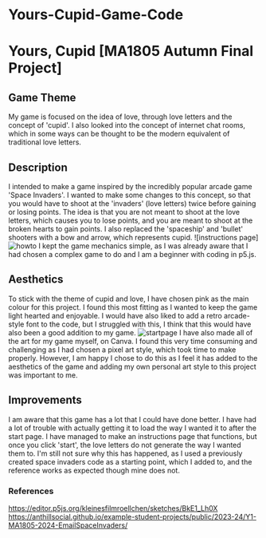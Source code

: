 # Yours-Cupid-Game-Code
# Yours, Cupid [MA1805 Autumn Final Project] 
## Game Theme 
My game is focused on the idea of love, through love letters and the concept of 'cupid'. I also looked into the concept of internet chat rooms, which in some ways can be thought to be the modern equivalent of traditional love letters.
## Description 
I intended to make a game inspired by the incredibly popular arcade game 'Space Invaders'. I wanted to make some changes to this concept, so that you would have to shoot at the 'invaders' (love letters) twice before gaining or losing points. The idea is that you are not meant to shoot at the love letters, which causes you to lose points, and you are meant to shoot at the broken hearts to gain points. I also replaced the 'spaceship' and 'bullet' shooters with a bow and arrow, which represents cupid. 
![instructions page]![howto](https://github.com/user-attachments/assets/8f9917a1-f8a6-4790-81ad-09df868bc936)
I kept the game mechanics simple, as I was already aware that I had chosen a complex game to do and I am a beginner with coding in p5.js. 
## Aesthetics
To stick with the theme of cupid and love, I have chosen pink as the main colour for this project. I found this most fitting as I wanted to keep the game light hearted and enjoyable.
I would have also liked to add a retro arcade-style font to the code, but I struggled with this, I think that this would have also been a good addition to my game. 
![startpage](https://github.com/user-attachments/assets/13085d2a-5eab-4936-9291-9a74b5eca6b1)
I have also made all of the art for my game myself, on Canva. I found this very time consuming and challenging as I had chosen a pixel art style, which took time to make properly. However, I am happy I chose to do this as I feel it has added to the aesthetics of the game and adding my own personal art style to this project was important to me. 
## Improvements
I am aware that this game has a lot that I could have done better. I have had a lot of trouble with actually getting it to load the way I wanted it to after the start page. I have managed to make an instructions page that functions, but once you click 'start', the love letters do not generate the way I wanted them to. I'm still not sure why this has happened, as I used a previously created space invaders code as a starting point, which I added to, and the reference works as expected though mine does not. 
### References
https://editor.p5js.org/kleinesfilmroellchen/sketches/BkE1_Lh0X
https://anthillsocial.github.io/example-student-projects/public/2023-24/Y1-MA1805-2024-EmailSpaceInvaders/

